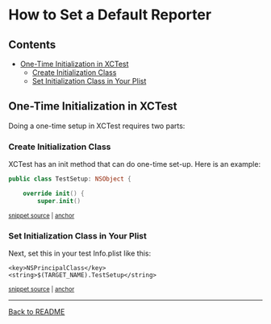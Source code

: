 # How to Set a Default Reporter

<!-- toc -->
## Contents

  * [One-Time Initialization in XCTest](#one-time-initialization-in-xctest)
    * [Create Initialization Class](#create-initialization-class)
    * [Set Initialization Class in Your Plist](#set-initialization-class-in-your-plist)<!-- endToc -->

## One-Time Initialization in XCTest

Doing a one-time setup in XCTest requires two parts:

### Create Initialization Class

XCTest has an init method that can do one-time set-up. Here is an example:

<!-- snippet: approvaltests_initialization_class -->
<a id='snippet-approvaltests_initialization_class'></a>
```swift
public class TestSetup: NSObject {

    override init() {
        super.init()
```
<sup><a href='/ApprovalTests_SwiftTests/TestSetup.swift#L7-L12' title='Snippet source file'>snippet source</a> | <a href='#snippet-approvaltests_initialization_class' title='Start of snippet'>anchor</a></sup>
<!-- endSnippet -->

### Set Initialization Class in Your Plist

Next, set this in your test Info.plist like this:

<!-- snippet: approvaltests_initialization_plist -->
<a id='snippet-approvaltests_initialization_plist'></a>
```plist
<key>NSPrincipalClass</key>
<string>$(TARGET_NAME).TestSetup</string>
```
<sup><a href='/ApprovalTests_SwiftTests/Info.plist#L21-L24' title='Snippet source file'>snippet source</a> | <a href='#snippet-approvaltests_initialization_plist' title='Start of snippet'>anchor</a></sup>
<!-- endSnippet -->

---

[Back to README](../README.md)
